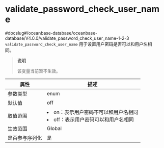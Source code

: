 validate_password_check_user_name 
======================================================
#docslug#/oceanbase-database/oceanbase-database/V4.0.0/validate_password_check_user_name-1-2-3
`validate_password_check_user_name` 用于设置用户密码是否可以和用户名相同。

> **说明**
> 
> 该变量当前暂不生效。

| **属性**  |                                                              **描述**                                                               |
|---------|-----------------------------------------------------------------------------------------------------------------------------------|
| 参数类型    | enum                                                                                                                              |
| 默认值     | off                                                                                                                               |
| 取值范围    | <li>on：表示用户密码不可以和用户名相同   <li>off：表示用户密码可以和用户名相同    |
| 生效范围    | Global                                                                                                                            |
| 是否参与序列化 | 是                                                                                                                                 |



